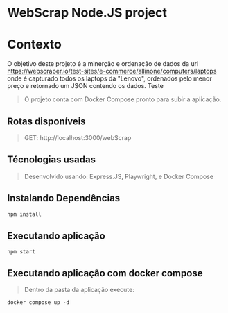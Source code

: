 # WebScrap Node.JS project

# Contexto
O objetivo deste projeto é a minerção e ordenação de dados da url https://webscraper.io/test-sites/e-commerce/allinone/computers/laptops onde é capturado todos os laptops da "Lenovo", ordenados pelo menor preço e retornado um JSON contendo os dados. Teste
> O projeto conta com Docker Compose pronto para subir a aplicação.
## Rotas disponíveis

> GET: http://localhost:3000/webScrap  


## Técnologias usadas

> Desenvolvido usando: Express.JS, Playwright, e Docker Compose

## Instalando Dependências

```bash
npm install
``` 
## Executando aplicação

  ```
 npm start
  ```
  
## Executando aplicação com docker compose

> Dentro da pasta da aplicação execute:

  ```
docker compose up -d
  ```
